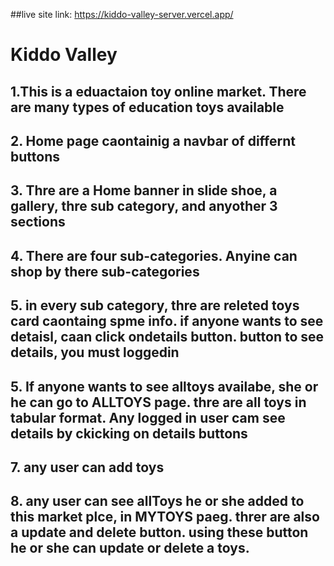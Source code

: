  ##live site link: https://kiddo-valley-server.vercel.app/


# Kiddo Valley


## 1.This is a eduactaion toy online market. There are many types of education toys available 
## 2. Home page caontainig  a navbar of differnt buttons
## 3. Thre are a Home banner in slide shoe, a gallery, thre sub category, and anyother 3 sections
## 4. There are four sub-categories. Anyine can shop by there sub-categories
## 5. in every sub category, thre are releted toys card caontaing spme  info. if anyone wants to see detaisl, caan click ondetails button. button to see details, you must loggedin
## 5. If anyone wants to see alltoys availabe, she or he can go to ALLTOYS page. thre are all toys in tabular format. Any logged in user cam see details by ckicking on details buttons
   


## 7. any user can add toys
## 8. any user can see allToys he or she added to this market plce, in MYTOYS paeg. threr are also a update and delete button. using these button he or she can update or delete a toys.
